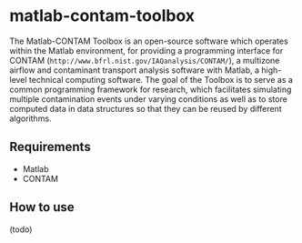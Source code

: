 matlab-contam-toolbox
=====================

The Matlab-CONTAM Toolbox is an open-source software which operates within the Matlab environment, for providing a programming interface for CONTAM (`http://www.bfrl.nist.gov/IAQanalysis/CONTAM/`), a multizone airflow and contaminant transport analysis software with Matlab, a  high-level technical computing software. The goal of the Toolbox is to serve as a common programming framework for research, which facilitates simulating multiple contamination events under varying conditions as well as to store computed data in data structures so that they can be reused by different algorithms.

## Requirements ##
* Matlab 
* CONTAM

## How to use ##

(todo)
